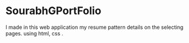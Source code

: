 # SourabhGPortFolio
I made in this web application my resume pattern details on the selecting pages. using html, css .
